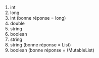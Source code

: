 1) int
2) long
3) int (bonne réponse = long)
4) double
5) string
6) boolean
7) string
8) string (bonne réponse = List<String>)
9) boolean (bonne réponse = (MutableList<boolean>)